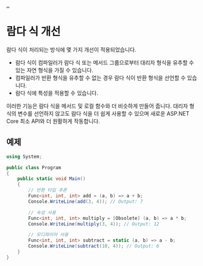 [..](../README.md)

# 람다 식 개선

람다 식이 처리되는 방식에 몇 가지 개선이 적용되었습니다.
- 람다 식이 컴파일러가 람다 식 또는 메서드 그룹으로부터 대리자 형식을 유추할 수 있는 자연 형식을 가질 수 있습니다.
- 컴파일러가 반환 형식을 유추할 수 없는 경우 람다 식이 반환 형식을 선언할 수 있습니다.
- 람다 식에 특성을 적용할 수 있습니다.

이러한 기능은 람다 식을 메서드 및 로컬 함수와 더 비슷하게 만들어 줍니다. 대리자 형식의 변수를 선언하지 않고도 람다 식을 더 쉽게 사용할 수 있으며 새로운 ASP.NET Core 최소 API와 더 원활하게 작동합니다.

## 예제

```cs
using System;

public class Program
{
    public static void Main()
    {
        // 반환 타입 추론
        Func<int, int, int> add = (a, b) => a + b;
        Console.WriteLine(add(3, 4)); // Output: 7

        // 속성 사용
        Func<int, int, int> multiply = [Obsolete] (a, b) => a * b;
        Console.WriteLine(multiply(3, 4)); // Output: 12

        // 모디파이어 사용
        Func<int, int, int> subtract = static (a, b) => a - b;
        Console.WriteLine(subtract(10, 4)); // Output: 6
    }
}
```
